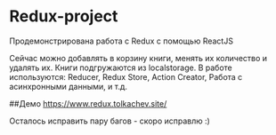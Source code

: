 # Redux-project
 
Продемонстрирована работа с Redux с помощью ReactJS
 
Сейчас можно добавлять в корзину книги, менять их количество и удалять их.
Книги подгружаются из localstorage.
В работе используются:
Reducer,
Redux Store,
Action Creator,
Работа с асинхронными данными,
и т.д.

 
 
##Демо
https://www.redux.tolkachev.site/
 
Осталось исправить пару багов - скоро исправлю :)